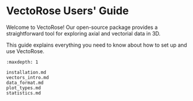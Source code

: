 # VectoRose Users' Guide

Welcome to VectoRose! Our open-source package provides a straightforward
tool for exploring axial and vectorial data in 3D.

This guide explains everything you need to know about how to set up and use
VectoRose.

```{toctree}
:maxdepth: 1

installation.md
vectors_intro.md
data_format.md
plot_types.md
statistics.md
```